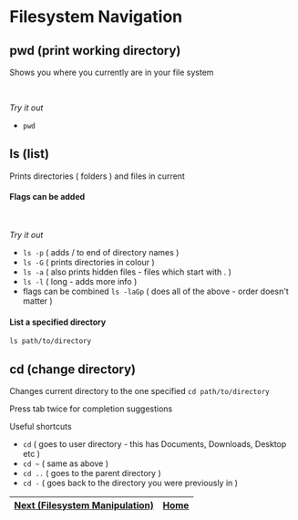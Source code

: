 # Filesystem Navigation

## pwd (print working directory)

Shows you where you currently are in your file system

<br>

_Try it out_

-   `pwd`

## ls (list)

Prints directories ( folders ) and files in current

#### Flags can be added

<br>

_Try it out_

-   `ls -p` ( adds / to end of directory names )
-   `ls -G` ( prints directories in colour )
-   `ls -a` ( also prints hidden files - files which start with . )
-   `ls -l` ( long - adds more info )
-   flags can be combined `ls -laGp` ( does all of the above - order doesn't matter )

#### List a specified directory

`ls path/to/directory`

## cd (change directory)

Changes current directory to the one specified
`cd path/to/directory`

Press tab twice for completion suggestions

Useful shortcuts

-   `cd` ( goes to user directory - this has Documents, Downloads, Desktop etc )
-   `cd ~` ( same as above )
-   `cd ..` ( goes to the parent directory )
-   `cd -` ( goes back to the directory you were previously in )

| [Next (Filesystem Manipulation)](Manipulation.md) | [Home](Intro.md) |
| ------------------------------------------------- | ---------------- |

